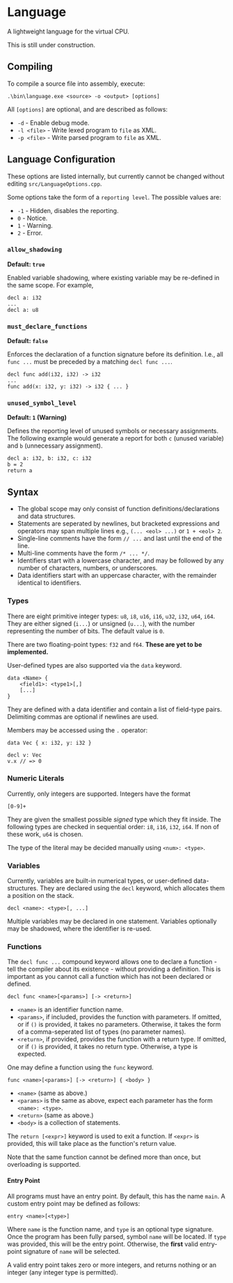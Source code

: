 # Language
A lightweight language for the virtual CPU.

This is still under construction.

## Compiling
To compile a source file into assembly, execute:
```
.\bin\language.exe <source> -o <output> [options]
```

All `[options]` are optional, and are described as follows:
- `-d` - Enable debug mode.
- `-l <file>` - Write lexed program to `file` as XML.
- `-p <file>` - Write parsed program to `file` as XML.

## Language Configuration
These options are listed internally, but currently cannot be changed without editing `src/LanguageOptions.cpp`.

Some options take the form of a `reporting level`. The possible values are:
- `-1` - Hidden, disables the reporting.
- `0` - Notice.
- `1` - Warning.
- `2` - Error.

### `allow_shadowing`

**Default: `true`**

Enabled variable shadowing, where existing variable may be re-defined in the same scope. For example,

```
decl a: i32
...
decl a: u8
```

### `must_declare_functions`

**Default: `false`**

Enforces the declaration of a function signature before its definition. I.e., all `func ...` must be preceded by a matching `decl func ...`.

```
decl func add(i32, i32) -> i32
...
func add(x: i32, y: i32) -> i32 { ... }
```

### `unused_symbol_level`

**Default: `1` (Warning)**

Defines the reporting level of unused symbols or necessary assignments. The following example would generate a report for both `c` (unused variable) and `b` (unnecessary assignment).

```
decl a: i32, b: i32, c: i32
b = 2
return a
```

## Syntax

- The global scope may only consist of function definitions/declarations and data structures.
- Statements are seperated by newlines, but bracketed expressions and operators may span multiple lines e.g., `(... <eol> ...)` or `1 + <eol> 2`.
- Single-line comments have the form `// ...` and last until the end of the line.
- Multi-line comments have the form `/* ... */`.
- Identifiers start with a lowercase character, and may be followed by any number of characters, numbers, or underscores.
- Data identifiers start with an uppercase character, with the remainder identical to identifiers.

### Types

There are eight primitive integer types: `u8`, `i8`, `u16`, `i16`, `u32`, `i32`, `u64`, `i64`. They are either signed (`i...`) or unsigned (`u...`), with the number representing the number of bits. The default value is `0`.

There are two floating-point types: `f32` and `f64`. **These are yet to be implemented.**

User-defined types are also supported via the `data` keyword.

```
data <Name> {
    <field1>: <type1>[,]
    [...]
}
```

They are defined with a data identifier and contain a list of field-type pairs. Delimiting commas are optional if newlines are used.

Members may be accessed using the `.` operator:

```
data Vec { x: i32, y: i32 }

decl v: Vec
v.x // => 0
```

### Numeric Literals
Currently, only integers are supported. Integers have the format

```
[0-9]+
```

They are given the smallest possible *signed* type which they fit inside. The following types are checked in sequential order: `i8`, `i16`, `i32`, `i64`. If non of these work, `u64` is chosen.

The type of the literal may be decided manually using `<num>: <type>`.

### Variables
Currently, variables are built-in numerical types, or user-defined data-structures. They are declared using the `decl` keyword, which allocates them a position on the stack.

```
decl <name>: <type>[, ...]
```

Multiple variables may be declared in one statement. Variables optionally may be shadowed, where the identifier is re-used.

### Functions

The `decl func ...` compound keyword allows one to declare a function - tell the compiler about its existence - without providing a definition.
This is important as you cannot call a function which has not been declared or defined.

```
decl func <name>[<params>] [-> <return>]
```

- `<name>` is an identifier function name.
- `<params>`, if included, provides the function with parameters. If omitted, or if `()` is provided, it takes no parameters. Otherwise, it takes the form of a comma-seperated list of types (no parameter names).
- `<return>`, if provided, provides the function with a return type. If omitted, or if `()` is provided, it takes no return type. Otherwise, a type is expected.

One may define a function using the `func` keyword.

```
func <name>[<params>] [-> <return>] { <body> }
```

- `<name>` (same as above.)
- `<params>` is the same as above, expect each parameter has the form `<name>: <type>`.
- `<return>` (same as above.)
- `<body>` is a collection of statements.

The `return [<expr>]` keyword is used to exit a function. If `<expr>` is provided, this will take place as the function's return value.

Note that the same function cannot be defined more than once, but overloading is supported.

#### Entry Point
All programs must have an entry point. By default, this has the name `main`. A custom entry point may be defined as follows:

```
entry <name>[<type>]
```

Where `name` is the function name, and `type` is an optional type signature. Once the program has been fully parsed, symbol `name` will be located. If `type` was provided, this will be the entry point. Otherwise, the **first** valid entry-point signature of `name` will be selected.

A valid entry point takes zero or more integers, and returns nothing or an integer (any integer type is permitted).
